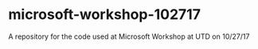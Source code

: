 # microsoft-workshop-102717
A repository for the code used at Microsoft Workshop at UTD on 10/27/17
